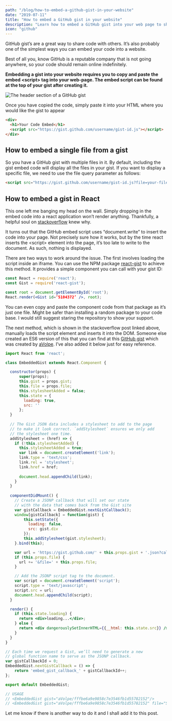 ```yaml
---
path: "/blog/how-to-embed-a-github-gist-in-your-website"
date: "2019-07-11"
title: "How to embed a GitHub gist in your website"
description: "Learn how to embed a GitHub gist into your web page to share code. This article also covers embedding a Github gist in React"
icon: "github"
---
```


GitHub gist’s are a great way to share code with others. It’s also probably one of the simplest ways you can embed your code into a website.

Best of all you, know GitHub is a reputable company that is not going anywhere, so your code should remain online indefinitely.

**Embedding a gist into your website requires you to copy and paste the embed \<script> tag into your web-page. The embed script can be found at the top of your gist after creating it.**

![The header section of a GitHub gist](https://thesaasdev-blog.cdn.prismic.io/thesaasdev-blog/ea0c441e0d3d98fa2ee042ac8cf9612bb2a36984_github-gist-embed.png)

Once you have copied the code, simply paste it into your HTML where you would like the gist to appear

```html
<div>
  <h1>Your Code Embed</h1>
  <script src="https://gist.github.com/username/gist-id.js"></script>
</div>
```

## How to embed a single file from a gist

So you have a GitHub gist with multiple files in it. By default, including the gist embed code will display all the files in your gist. If you want to display a specific file, we need to use the file query parameter as follows:

```html
<script src="https://gist.github.com/username/gist-id.js?file=your-file-name.js"></script>
```

## How to embed a gist in React

This one left me banging my head on the wall. Simply dropping in the embed code into a react application won’t render anything. Thankfully, a helpful soul on [stackoverflow](https://stackoverflow.com/questions/30429361/how-to-embed-a-gist-using-reactjs) knew why.

It turns out that the GitHub embed script uses “document.write” to insert the code into your page. Not precisely sure how it works, but by the time react inserts the \<script> element into the page, it’s too late to write to the document. As such, nothing is displayed.

There are two ways to work around the issue. The first involves loading the script inside an iframe. You can use the NPM package [react-gist](https://github.com/tleunen/react-gist) to achieve this method. It provides a simple component you can call with your gist ID:

```jsx
const React = require('react');
const Gist = require('react-gist');

const root = document.getElementById('root');
React.render(<Gist id=’5104372’ />, root);
```

You can even copy and paste the component code from that package as it’s just one file. Might be safer than installing a random package to your code base. I would still suggest staring the repository to show your support.

The next method, which is shown in the stackoverflow post linked above, manually loads the script element and inserts it into the DOM. Someone else created an ES6 version of this that you can find at this [GitHub gist](https://gist.github.com/aVolpe/b364a8fcd10f1ba833d97e9ab278f42c) which was created by [aVolpe](https://gist.github.com/aVolpe). I’ve also added it below just for easy reference.

```jsx
import React from 'react';

class EmbeddedGist extends React.Component {

  constructor(props) {
      super(props);
      this.gist = props.gist;
      this.file = props.file;
      this.stylesheetAdded = false;
      this.state = {
        loading: true,
        src: ''
      };
  }
    
  // The Gist JSON data includes a stylesheet to add to the page
  // to make it look correct. `addStylesheet` ensures we only add
  // the stylesheet one time.
  addStylesheet = (href) => {
    if (!this.stylesheetAdded) {
      this.stylesheetAdded = true;
      var link = document.createElement('link');
      link.type = 'text/css';
      link.rel = 'stylesheet';
      link.href = href;
  
      document.head.appendChild(link);
    }
  }
  
  componentDidMount() {
    // Create a JSONP callback that will set our state
    // with the data that comes back from the Gist site
    var gistCallback = EmbeddedGist.nextGistCallback();
    window[gistCallback] = function(gist) {
        this.setState({
          loading: false,
          src: gist.div
        });
        this.addStylesheet(gist.stylesheet);
    }.bind(this);

    var url = 'https://gist.github.com/' + this.props.gist + '.json?callback=' + gistCallback;
    if (this.props.file) {
      url += '&file=' + this.props.file;
    }

    // Add the JSONP script tag to the document.
    var script = document.createElement('script');
    script.type = 'text/javascript';
    script.src = url;
    document.head.appendChild(script);
  }

  render() {
    if (this.state.loading) {
      return <div>loading...</div>;
    } else {
      return <div dangerouslySetInnerHTML={{__html: this.state.src}} />;
    }
  }
}

// Each time we request a Gist, we’ll need to generate a new
// global function name to serve as the JSONP callback.
var gistCallbackId = 0;
EmbeddedGist.nextGistCallback = () => {
    return 'embed_gist_callback_' + gistCallbackId++;
};

export default EmbeddedGist;

// USAGE
// <EmbeddedGist gist="aVolpe/fffbe6a9e9858c7e3546fb1d55782152"/>
// <EmbeddedGist gist="aVolpe/fffbe6a9e9858c7e3546fb1d55782152" file="SetUtils.java"/>
```

Let me know if there is another way to do it and I shall add it to this post.